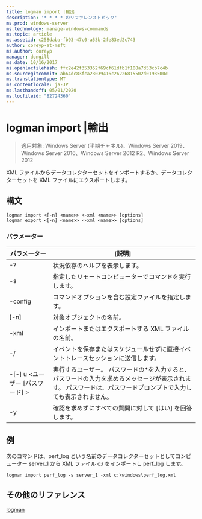 ```yaml
---
title: logman import |輸出
description: '* * * * のリファレンストピック'
ms.prod: windows-server
ms.technology: manage-windows-commands
ms.topic: article
ms.assetid: c258daba-fb93-47c0-a53b-2fe83ed2c743
author: coreyp-at-msft
ms.author: coreyp
manager: dongill
ms.date: 10/16/2017
ms.openlocfilehash: ffc2e42f353352f69cf61dfb1f108a7d53cb7c4b
ms.sourcegitcommit: ab64dc83fca28039416c26226815502d0193500c
ms.translationtype: MT
ms.contentlocale: ja-JP
ms.lasthandoff: 05/01/2020
ms.locfileid: "82724360"
---
```

# <a name="logman-import--export"></a>logman import |輸出

> 適用対象: Windows Server (半期チャネル)、Windows Server 2019、Windows Server 2016、Windows Server 2012 R2、Windows Server 2012

XML ファイルからデータコレクターセットをインポートするか、データコレクターセットを XML ファイルにエクスポートします。  

## <a name="syntax"></a>構文  
```  
logman import <[-n] <name>> <-xml <name>> [options]  
logman export <[-n] <name>> <-xml <name>> [options]  
```  
### <a name="parameters"></a>パラメーター  

|        パラメーター        |                                                                        [説明]                                                                        |
|-------------------------|-----------------------------------------------------------------------------------------------------------------------------------------------------------|
|           -?            |                                                             状況依存のヘルプを表示します。                                                              |
|   -s<computer name>    |                                                   指定したリモートコンピューターでコマンドを実行します。                                                   |
|     -config <value>     |                                                  コマンドオプションを含む設定ファイルを指定します。                                                  |
|       [-n]<name>       |                                                                対象オブジェクトの名前。                                                                 |
|       -xml<name>       |                                                         インポートまたはエクスポートする XML ファイルの名前。                                                         |
|          -/           |                                       イベントを保存またはスケジュールせずに直接イベントトレースセッションに送信します。                                        |
| -[-] u <ユーザー [パスワード] > | 実行するユーザー。 パスワードの\*を入力すると、パスワードの入力を求めるメッセージが表示されます。 パスワードは、パスワードプロンプトで入力しても表示されません。 |
|           -y            |                                                      確認を求めずにすべての質問に対して [はい] を回答します。                                                       |

## <a name="examples"></a>例  
次のコマンドは、perf_log という名前のデータコレクターセットとしてコンピューター server_1 から XML ファイル c:\ をインポートし perf_log します。  
```  
logman import perf_log -s server_1 -xml c:\windows\perf_log.xml  
```  
## <a name="additional-references"></a>その他のリファレンス  
[logman](logman.md)  

